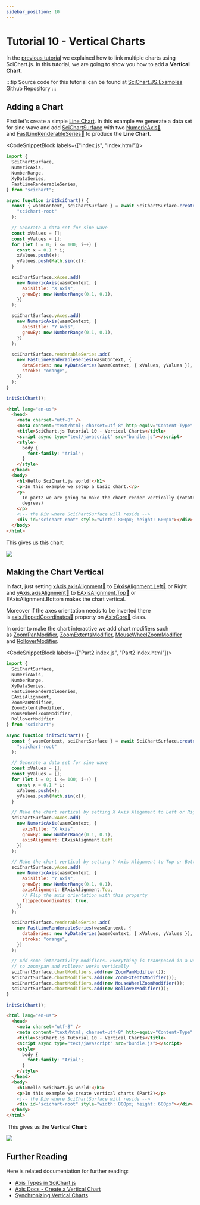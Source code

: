 ```yaml
---
sidebar_position: 10
---
```


# Tutorial 10 - Vertical Charts

In the [previous tutorial](/docs/get-started/tutorials-js-npm-webpack/tutorial-09-linking-multiple-charts) we explained how to link multiple charts using SciChart.js. In this tutorial, we are going to show you how to add a **Vertical Chart**.

:::tip
Source code for this tutorial can be found at [SciChart.JS.Examples](https://github.com/ABTSoftware/SciChart.JS.Examples/tree/dev_v4.0/Tutorials/2D_Chart_Tutorials_JavaScript/Tutorial_10_Vertical_Charts) Github Repository
:::

Adding a Chart
--------------

First let's create a simple [Line Chart](/docs/2d-charts/chart-types/fast-line-renderable-series). In this example we generate a data set for sine wave and add [SciChartSurface](/docs/2d-charts/surface/scichart-surface-type-overview) with two [NumericAxis:blue_book:](https://www.scichart.com/documentation/js/current/typedoc/classes/numericaxis.html) and [FastLineRenderableSeries:blue_book:](https://www.scichart.com/documentation/js/current/typedoc/classes/fastlinerenderableseries.html) to produce the **Line Chart**.

<CodeSnippetBlock labels={["index.js", "index.html"]}>
```js showLineNumbers
import {
  SciChartSurface,
  NumericAxis,
  NumberRange,
  XyDataSeries,
  FastLineRenderableSeries,
} from "scichart";

async function initSciChart() {
  const { wasmContext, sciChartSurface } = await SciChartSurface.create(
    "scichart-root"
  );

  // Generate a data set for sine wave
  const xValues = [];
  const yValues = [];
  for (let i = 0; i <= 100; i++) {
    const x = 0.1 * i;
    xValues.push(x);
    yValues.push(Math.sin(x));
  }

  sciChartSurface.xAxes.add(
    new NumericAxis(wasmContext, {
      axisTitle: "X Axis",
      growBy: new NumberRange(0.1, 0.1),
    })
  );

  sciChartSurface.yAxes.add(
    new NumericAxis(wasmContext, {
      axisTitle: "Y Axis",
      growBy: new NumberRange(0.1, 0.1),
    })
  );

  sciChartSurface.renderableSeries.add(
    new FastLineRenderableSeries(wasmContext, {
      dataSeries: new XyDataSeries(wasmContext, { xValues, yValues }),
      stroke: "orange",
    })
  );
}

initSciChart();
```
```html showLineNumbers
<html lang="en-us">
  <head>
    <meta charset="utf-8" />
    <meta content="text/html; charset=utf-8" http-equiv="Content-Type" />
    <title>SciChart.js Tutorial 10 - Vertical Charts</title>
    <script async type="text/javascript" src="bundle.js"></script>
    <style>
      body {
        font-family: "Arial";
      }
    </style>
  </head>
  <body>
    <h1>Hello SciChart.js world!</h1>
    <p>In this example we setup a basic chart.</p>
    <p>
      In part2 we are going to make the chart render vertically (rotated 90
      degrees)
    </p>
    <!-- the Div where SciChartSurface will reside -->
    <div id="scichart-root" style="width: 800px; height: 600px"></div>
  </body>
</html>
```
</CodeSnippetBlock>

This gives us this chart:

![](img/1.png)

Making the Chart Vertical
-------------------------

In fact, just setting [xAxis.axisAlignment:blue_book:](https://www.scichart.com/documentation/js/current/typedoc/classes/axisbase2d.html#axisalignment) to [EAxisAlignment.Left:blue_book:](https://www.scichart.com/documentation/js/current/typedoc/enums/eaxisalignment.html) or Right and [yAxis.axisAlignment:blue_book:](https://www.scichart.com/documentation/js/current/typedoc/classes/axisbase2d.html#axisalignment) to [EAxisAlignment.Top:blue_book:](https://www.scichart.com/documentation/js/current/typedoc/enums/eaxisalignment.html) or EAxisAlignment.Bottom makes the chart vertical.

Moreover if the axes orientation needs to be inverted there is [axis.flippedCoordinates:blue_book:](https://www.scichart.com/documentation/js/current/typedoc/classes/axisbase2d.html#flippedcoordinates) property on [AxisCore:blue_book:](https://www.scichart.com/documentation/js/current/typedoc/classes/axiscore.html) class. 

In order to make the chart interactive we add chart modifiers such as [ZoomPanModifier](/docs/2d-charts/chart-modifier-api/zooming-and-panning/zoom-pan-modifier), [ZoomExtentsModifier](/docs/2d-charts/chart-modifier-api/zooming-and-panning/zoom-extents-modifier), [MouseWheelZoomModifier](/docs/2d-charts/chart-modifier-api/zooming-and-panning/mouse-wheel-zoom-modifier) and [RolloverModifier](/docs/2d-charts/chart-modifier-api/rollover-modifier).

<CodeSnippetBlock labels={["Part2 index.js", "Part2 index.html"]}>
```js {7-11,33,42,44,57-60} showLineNumbers
import {
  SciChartSurface,
  NumericAxis,
  NumberRange,
  XyDataSeries,
  FastLineRenderableSeries,
  EAxisAlignment,
  ZoomPanModifier,
  ZoomExtentsModifier,
  MouseWheelZoomModifier,
  RolloverModifier
} from "scichart";

async function initSciChart() {
  const { wasmContext, sciChartSurface } = await SciChartSurface.create(
    "scichart-root"
  );

  // Generate a data set for sine wave
  const xValues = [];
  const yValues = [];
  for (let i = 0; i <= 100; i++) {
    const x = 0.1 * i;
    xValues.push(x);
    yValues.push(Math.sin(x));
  }

  // Make the chart vertical by setting X Axis Alignment to Left or Right
  sciChartSurface.xAxes.add(
    new NumericAxis(wasmContext, {
      axisTitle: "X Axis",
      growBy: new NumberRange(0.1, 0.1),
      axisAlignment: EAxisAlignment.Left
    })
  );

  // Make the chart vertical by setting Y Axis Alignment to Top or Bottom
  sciChartSurface.yAxes.add(
    new NumericAxis(wasmContext, {
      axisTitle: "Y Axis",
      growBy: new NumberRange(0.1, 0.1),
      axisAlignment: EAxisAlignment.Top,
      // Flip the axis orientation with this property
      flippedCoordinates: true,
    })
  );

  sciChartSurface.renderableSeries.add(
    new FastLineRenderableSeries(wasmContext, {
      dataSeries: new XyDataSeries(wasmContext, { xValues, yValues }),
      stroke: "orange",
    })
  );

  // Add some interactivity modifiers. Everything is transposed in a vertical chart
  // so zoom/pan and rollover works vertically
  sciChartSurface.chartModifiers.add(new ZoomPanModifier());
  sciChartSurface.chartModifiers.add(new ZoomExtentsModifier());
  sciChartSurface.chartModifiers.add(new MouseWheelZoomModifier());
  sciChartSurface.chartModifiers.add(new RolloverModifier());
}

initSciChart();
```
```html showLineNumbers
<html lang="en-us">
  <head>
    <meta charset="utf-8" />
    <meta content="text/html; charset=utf-8" http-equiv="Content-Type" />
    <title>SciChart.js Tutorial 10 - Vertical Charts</title>
    <script async type="text/javascript" src="bundle.js"></script>
    <style>
      body {
        font-family: "Arial";
      }
    </style>
  </head>
  <body>
    <h1>Hello SciChart.js world!</h1>
    <p>In this example we create vertical charts (Part2)</p>
    <!-- the Div where SciChartSurface will reside -->
    <div id="scichart-root" style="width: 800px; height: 600px"></div>
  </body>
</html>
```
</CodeSnippetBlock>

 This gives us the **Vertical Chart**:

![](img/2.png)

Further Reading
---------------

Here is related documentation for further reading:   

*   [Axis Types in SciChart.js](/docs/2d-charts/axis-api/axis-types/common-axis-base-type)
*   [Axis Docs - Create a Vertical Chart](/docs/2d-charts/axis-api/multi-axis-and-layout/vertical-charts-rotate-transpose-axis)
*   [Synchronizing Vertical Charts](/docs/2d-charts/chart-synchronization-api/synchronizing-vertical-charts)